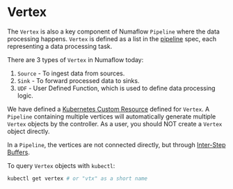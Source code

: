 # Vertex

The `Vertex` is also a key component of Numaflow `Pipeline` where the data processing happens. `Vertex` is defined as a list in the [pipeline](./pipeline.md) spec, each representing a data processing task.

There are 3 types of `Vertex` in Numaflow today:

1. `Source` - To ingest data from sources.
1. `Sink` - To forward processed data to sinks.
1. `UDF` - User Defined Function, which is used to define data processing logic.

We have defined a [Kubernetes Custom Resource](https://kubernetes.io/docs/concepts/extend-kubernetes/api-extension/custom-resources/) defined for `Vertex`. A `Pipeline` containing multiple vertices will automatically generate multiple `Vertex` objects by the controller. As a user, you should NOT create a `Vertex` object directly.

In a `Pipeline`, the vertices are not connected directly, but through [Inter-Step Buffers](./inter-step-buffer.md).

To query `Vertex` objects with `kubectl`:

```sh
kubectl get vertex # or "vtx" as a short name
```
